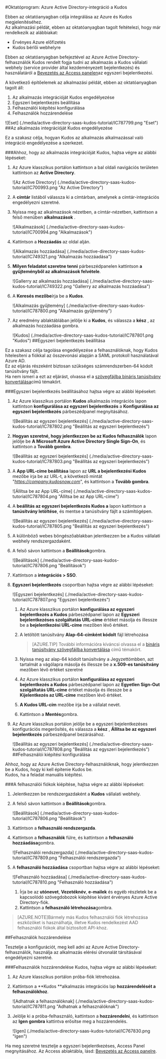 <properties 
    pageTitle="Oktatóprogram: Azure Active Directory-integráció a Kudos |} Microsoft Azure" 
    description="Megtudhatja, hogyan használhatja a Kudos az Azure Active Directory ahhoz, hogy az egyszeri bejelentkezés, automatikus kiépítési és az egyéb!" 
    services="active-directory" 
    authors="jeevansd"  
    documentationCenter="na" 
    manager="femila"/>
<tags 
    ms.service="active-directory" 
    ms.devlang="na" 
    ms.topic="article" 
    ms.tgt_pltfrm="na" 
    ms.workload="identity" 
    ms.date="09/29/2016" 
    ms.author="jeedes" />

#<a name="tutorial-azure-active-directory-integration-with-kudos"></a>Oktatóprogram: Azure Active Directory-integráció a Kudos
  
Ebben az oktatóanyagban célja integrálása az Azure és Kudos megjelenítéséhez.  
Az alkalmazási példát, ebben az oktatóanyagban tagolt feltételezi, hogy már rendelkezik az alábbiakat:

-   Érvényes Azure előfizetés
-   Kudos bérlői webhelyre
  
Ebben az oktatóanyagban befejeztével az Azure Active Directory-felhasználók Kudos rendelt fogja tudni az alkalmazás a Kudos vállalati webhely (service provider által kezdeményezett bejelentkezés) és használatáról a [Bevezetés az Access panelen](active-directory-saas-access-panel-introduction.md)az egyszeri bejelentkezési.
  
A következő építőelemek az alkalmazási példát, ebben az oktatóanyagban tagolt áll:

1.  Az alkalmazás integrációját Kudos engedélyezése
2.  Egyszeri bejelentkezés beállítása
3.  Felhasználói kiépítési konfigurálása
4.  Felhasználók hozzárendelése

![Eset] (./media/active-directory-saas-kudos-tutorial/IC787799.png "Eset")
##<a name="enabling-the-application-integration-for-kudos"></a>Az alkalmazás integrációját Kudos engedélyezése
  
Ez a szakasz célja, hogyan Kudos az alkalmazás alkalmazással való integráció engedélyezése a szerkezet.

###<a name="to-enable-the-application-integration-for-kudos-perform-the-following-steps"></a>Ahhoz, hogy az alkalmazás integrációját Kudos, hajtsa végre az alábbi lépéseket:

1.  Az Azure klasszikus portálon kattintson a bal oldali navigációs területen kattintson az **Active Directory**.

    ![Az Active Directory] (./media/active-directory-saas-kudos-tutorial/IC700993.png "Az Active Directory")

2.  A **címtár** listából válassza ki a címtárban, amelynek a címtár-integrációs engedélyezni szeretné.

3.  Nyissa meg az alkalmazások nézetben, a címtár-nézetben, kattintson a felső menüben **alkalmazások** .

    ![Alkalmazások] (./media/active-directory-saas-kudos-tutorial/IC700994.png "Alkalmazások")

4.  Kattintson a **Hozzáadás** az oldal alján.

    ![Alkalmazás hozzáadása] (./media/active-directory-saas-kudos-tutorial/IC749321.png "Alkalmazás hozzáadása")

5.  **Milyen feladatot szeretne tenni** párbeszédpanelen kattintson **a gyűjteményből az alkalmazások felvétele**.

    ![Gallerry az alkalmazás hozzáadása] (./media/active-directory-saas-kudos-tutorial/IC749322.png "Gallerry az alkalmazás hozzáadása")

6.  A **Keresés mezőbe**írja be a **Kudos**.

    ![Alkalmazás gyűjtemény] (./media/active-directory-saas-kudos-tutorial/IC787800.png "Alkalmazás gyűjtemény")

7.  Az eredmény ablaktáblában jelölje ki a **Kudos**, és válassza a **kész** , az alkalmazás hozzáadása gombra.

    ![Kudos] (./media/active-directory-saas-kudos-tutorial/IC787801.png "Kudos")
##<a name="configuring-single-sign-on"></a>Egyszeri bejelentkezés beállítása
  
Ez a szakasz célja tagolása engedélyezése a felhasználóknak, hogy Kudos hitelesíteni a fiókkal az összevonási alapján a SAML protokoll használatával Azure AD.  
Ez az eljárás részeként biztosan szükséges számrendszerben-64 kódolt tanúsítvány fájlt.  
Ha nem ismeri a ezt az eljárást, olvassa el a [szövegfájlba bináris tanúsítvány konvertálása](http://youtu.be/PlgrzUZ-Y1o)című témakört.

###<a name="to-configure-single-sign-on-perform-the-following-steps"></a>Egyszeri bejelentkezés beállításához hajtsa végre az alábbi lépéseket:

1.  Az Azure klasszikus portálon **Kudos** alkalmazás integrációs lapon kattintson **konfigurálása az egyszeri bejelentkezés** a **Konfigurálása az egyszeri bejelentkezés** párbeszédpanel megnyitásához.

    ![Beállítás az egyszeri bejelentkezés] (./media/active-directory-saas-kudos-tutorial/IC787802.png "Beállítás az egyszeri bejelentkezés")

2.  **Hogyan szeretné, hogy jelentkezzen be az Kudos felhasználók** lapon jelölje be **A Microsoft Azure Active Directory Single Sign-On**, és kattintson a **Tovább gombra**.

    ![Beállítás az egyszeri bejelentkezés] (./media/active-directory-saas-kudos-tutorial/IC787803.png "Beállítás az egyszeri bejelentkezés")

3.  A **App URL-címe beállítása** lapon az **URL a bejelentkezési Kudos** mezőbe írja be az URL-t, a következő mintát "*https://company.kudosnow.com*", és kattintson a **Tovább gombra**.

    ![Állítsa be az App URL-címe] (./media/active-directory-saas-kudos-tutorial/IC787804.png "Állítsa be az App URL-címe")

4.  A **beállítás az egyszeri bejelentkezés Kudos a** lapon kattintson a **tanúsítvány letöltése**, és mentse a tanúsítvány fájlt a számítógépen.

    ![Beállítás az egyszeri bejelentkezés] (./media/active-directory-saas-kudos-tutorial/IC787805.png "Beállítás az egyszeri bejelentkezés")

5.  A különböző webes böngészőablakban jelentkezzen be a Kudos vállalati webhely rendszergazdaként.

6.  A felső sávon kattintson a **Beállítások**gombra.

    ![Beállítások] (./media/active-directory-saas-kudos-tutorial/IC787806.png "Beállítások")

7.  Kattintson a **integrációs \> SSO**.

8.  **Egyszeri bejelentkezés** csoportban hajtsa végre az alábbi lépéseket:

    ![Egyszeri bejelentkezés] (./media/active-directory-saas-kudos-tutorial/IC787807.png "Egyszeri bejelentkezés")

    1.  Az Azure klasszikus portálon **konfigurálása az egyszeri bejelentkezés a Kudos** párbeszédpanel lapon az **Egyszeri bejelentkezéses szolgáltatás URL-címe** értéket másolja és illessze be a **bejelentkezési URL-címe** mezőben lévő értéket.
    2.  A letöltött tanúsítvány **Alap-64-címként kódolt** fájl létrehozása  

        >[AZURE.TIP]
        További információra kíváncsi olvassa el a [bináris tanúsítvány szövegfájlba konvertálása](http://youtu.be/PlgrzUZ-Y1o) című témakört.

    3.  Nyissa meg az alap-64 kódolt tanúsítvány a Jegyzettömbben, azt tartalmát a vágólapra másolja és illessze be a **x.509-es tanúsítvány** mezőben lévő értéket szeretné
    4.  Az Azure klasszikus portálon **konfigurálása az egyszeri bejelentkezés a Kudos** párbeszédpanel lapon az **Egyetlen Sign-Out szolgáltatás URL-címe** értéket másolja és illessze be a **Kijelentkezés az URL-címe** mezőben lévő értéket.
    5.  **A Kudos URL-cím** mezőbe írja be a vállalat nevét.
    6.  Kattintson a **Mentés**gombra.

9.  Az Azure klasszikus portálon jelölje be a egyszeri bejelentkezéses konfigurációs megerősítés, és válassza a **kész** , **Állítsa be az egyszeri bejelentkezés** párbeszédpanel bezárásához.

    ![Beállítás az egyszeri bejelentkezés] (./media/active-directory-saas-kudos-tutorial/IC787808.png "Beállítás az egyszeri bejelentkezés")
##<a name="configuring-user-provisioning"></a>Felhasználói kiépítési konfigurálása
  
Ahhoz, hogy az Azure Active Directory-felhasználóknak, hogy jelentkezzen be a Kudos, hogy ki kell építenie Kudos be.  
Kudos, ha a feladat manuális kiépítési.

###<a name="to-provision-a-user-accounts-perform-the-following-steps"></a>A felhasználói fiókok kiépítése, hajtsa végre az alábbi lépéseket:

1.  Jelentkezzen be rendszergazdaként a **Kudos** vállalati webhely.

2.  A felső sávon kattintson a **Beállítások**gombra.

    ![Beállítások] (./media/active-directory-saas-kudos-tutorial/IC787806.png "Beállítások")

3.  Kattintson a **felhasználó rendszergazda**.

4.  Kattintson a **felhasználók** fülre, és kattintson a **felhasználó hozzáadása**gombra.

    ![Felhasználói rendszergazda] (./media/active-directory-saas-kudos-tutorial/IC787809.png "Felhasználói rendszergazda")

5.  A **felhasználó hozzáadása** csoportban hajtsa végre az alábbi lépéseket:

    ![Felhasználó hozzáadása] (./media/active-directory-saas-kudos-tutorial/IC787810.png "Felhasználó hozzáadása")

    1.  Írja be az **utónevet**, **Vezetéknév**, **e-mailek** és egyéb részletek be a kapcsolódó szövegdobozok kiépítése kívánt érvényes Azure Active Directory-fiók.
    2.  Kattintson a **felhasználó létrehozása**gombra.

>[AZURE.NOTE]Bármely más Kudos felhasználói fiók létrehozása eszközöket is használhatja, illetve Kudos rendelkezést AAD felhasználói fiókok által biztosított API-khoz.

##<a name="assigning-users"></a>Felhasználók hozzárendelése
  
Tesztelje a konfigurációt, meg kell adni az Azure Active Directory-felhasználók, használja az alkalmazás elérési útvonalát társításával engedélyezni szeretné.

###<a name="to-assign-users-to-kudos-perform-the-following-steps"></a>Felhasználók hozzárendelése Kudos, hajtsa végre az alábbi lépéseket:

1.  Az Azure klasszikus portálon próba-fiók létrehozása.

2.  Kattintson a **Kudos **alkalmazás integrációs lap **hozzárendelését a felhasználókhoz**.

    ![Adhatnak a felhasználóknak] (./media/active-directory-saas-kudos-tutorial/IC787811.png "Adhatnak a felhasználóknak")

3.  Jelölje ki a próba-felhasználó, kattintson a **hozzárendelni**, és kattintson az **Igen gombra** kattintva erősítse meg a hozzárendelés.

    ![Igen] (./media/active-directory-saas-kudos-tutorial/IC767830.png "Igen")
  
Ha meg szeretné tesztelje a egyszeri bejelentkezéses, Access Panel megnyitásához. Az Access ablaktábla, lásd: [Bevezetés az Access panelre](active-directory-saas-access-panel-introduction.md).